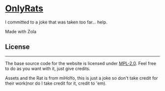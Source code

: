 # [OnlyRats](https://onlyrats.site/)

I committed to a joke that was taken too far... help.

Made with Zola

## License
---
The base source code for the website is licensed under [MPL-2.0](./LICENSE). Feel free to do as you want with it, just give credits.

Assets and the Rat is from miHoYo, this is just a joke so don't take credit for their work(nor do I take credit for it, credit to 'em).